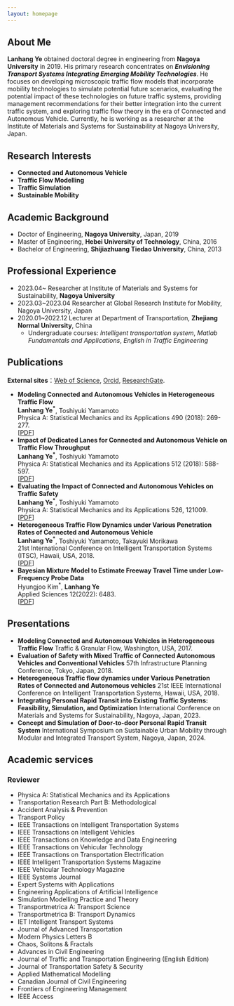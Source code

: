 ```yaml
---
layout: homepage
---
```


## About Me

  **Lanhang Ye** obtained doctoral degree in engineering from **Nagoya University** in 2019. His primary research concentrates on **_Envisioning Transport Systems Integrating Emerging Mobility Technologies_**. He focuses on developing microscopic traffic flow models that incorporate mobility technologies to simulate potential future scenarios, evaluating the potential impact of these technologies on future traffic systems, providing management recommendations for their better integration into the current traffic system, and exploring traffic flow theory in the era of Connected and Autonomous Vehicle. Currently, he is working as a researcher at the Institute of Materials and Systems for Sustainability at Nagoya University, Japan.

## Research Interests

- **Connected and Autonomous Vehicle** 
- **Traffic Flow Modelling**
- **Traffic Simulation**
- **Sustainable Mobility**

## Academic Background

- Doctor of Engineering, **Nagoya University**, Japan, 2019
- Master of Engineering, **Hebei University of Technology**, China, 2016
- Bachelor of Engineering, **Shijiazhuang Tiedao University**, China, 2013

## Professional Experience

- 2023.04~           Researcher at Institute of Materials and Systems for Sustainability, **Nagoya University**
- 2023.03~2023.04    Researcher at Global Research Institute for Mobility, Nagoya University, Japan
- 2020.01~2022.12     Lecturer at Department of Transportation, **Zhejiang Normal University**, China
  -   Undergraduate courses: _Intelligent transportation system_,
                          _Matlab Fundamentals and Applications_,
                          _English in Traffic Engineering_

## Publications
**External sites**：[Web of Science](https://www.webofscience.com/wos/author/record/827842?state=%7B%7D),  [Orcid](https://orcid.org/0000-0002-4821-1072),  [ResearchGate](https://www.researchgate.net/profile/Lanhang-Ye). 

- **Modeling Connected and Autonomous Vehicles in Heterogeneous Traffic Flow**
  <br>
 **Lanhang Ye<sup>*</sup>**, Toshiyuki Yamamoto
  <br>
  Physica A: Statistical Mechanics and its Applications 490 (2018): 269-277.
  <br>
  [[PDF](https://www.sciencedirect.com/science/article/pii/S0378437117307392)] 
- **Impact of Dedicated Lanes for Connected and Autonomous Vehicle on Traffic Flow Throughput**
  <br>
  **Lanhang Ye<sup>*</sup>**, Toshiyuki Yamamoto
  <br>
 Physica A: Statistical Mechanics and its Applications 512 (2018): 588-597.
  <br>
  [[PDF](https://www.sciencedirect.com/science/article/abs/pii/S0378437118310252)]   
- **Evaluating the Impact of Connected and Autonomous Vehicles on Traffic Safety**
  <br>
  **Lanhang Ye<sup>*</sup>**, Toshiyuki Yamamoto
  <br>
   Physica A: Statistical Mechanics and its Applications 526, 121009.
  <br>
  [[PDF](https://www.sciencedirect.com/science/article/abs/pii/S0378437119306181)]
- **Heterogeneous Traffic Flow Dynamics under Various Penetration Rates of Connected and Autonomous Vehicle**
  <br>
  **Lanhang Ye<sup>*</sup>**, Toshiyuki Yamamoto, Takayuki Morikawa
  <br>
  21st International Conference on Intelligent Transportation Systems (ITSC), Hawaii, USA, 2018.
  <br>
  [[PDF](https://ieeexplore.ieee.org/abstract/document/8569975)]
- **Bayesian Mixture Model to Estimate Freeway Travel Time under Low-Frequency Probe Data**
  <br>
  Hyungjoo Kim<sup>*</sup>, **Lanhang Ye**
  <br>
  Applied Sciences 12(2022): 6483.
  <br>
  [[PDF](https://www.mdpi.com/2076-3417/12/13/6483)]
  
## Presentations
- **Modeling Connected and Autonomous Vehicles in Heterogeneous Traffic Flow**  Traffic & Granular Flow, Washington, USA, 2017.
- **Evaluation of Safety with Mixed Traffic of Connected Autonomous Vehicles and Conventional Vehicles** 57th Infrastructure Planning Conference, Tokyo, Japan, 2018.
- **Heterogeneous Traffic flow dynamics under Various Penetration Rates of Connected and Autonomous vehicles** 21st IEEE International Conference on Intelligent Transportation Systems, Hawaii, USA, 2018.
- **Integrating Personal Rapid Transit into Existing Traffic Systems: Feasibility, Simulation, and Optimization** International Conference on Materials and Systems for Sustainability, Nagoya, Japan, 2023.
- **Concept and Simulation of Door-to-door Personal Rapid Transit System** International Symposium on Sustainable Urban Mobility through Modular and Integrated Transport System, Nagoya, Japan, 2024.

## Academic services
### Reviewer
- Physica A: Statistical Mechanics and its Applications
- Transportation Research Part B: Methodological
- Accident Analysis & Prevention
- Transport Policy
- IEEE Transactions on Intelligent Transportation Systems
- IEEE Transactions on Intelligent Vehicles
- IEEE Transactions on Knowledge and Data Engineering
- IEEE Transactions on Vehicular Technology
- IEEE Transactions on Transportation Electrification
- IEEE Intelligent Transportation Systems Magazine
- IEEE Vehicular Technology Magazine
- IEEE Systems Journal
- Expert Systems with Applications
- Engineering Applications of Artificial Intelligence  
- Simulation Modelling Practice and Theory
- Transportmetrica A: Transport Science  
- Transportmetrica B: Transport Dynamics
- IET Intelligent Transport Systems
- Journal of Advanced Transportation
- Modern Physics Letters B
- Chaos, Solitons & Fractals
- Advances in Civil Engineering
- Journal of Traffic and Transportation Engineering (English Edition)
- Journal of Transportation Safety & Security
- Applied Mathematical Modelling
- Canadian Journal of Civil Engineering
- Frontiers of Engineering Management
- IEEE Access


